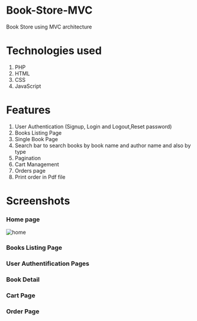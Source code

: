 # Book-Store-MVC
Book Store using MVC architecture

# Technologies used
1. PHP
2. HTML
3. CSS
4. JavaScript
# Features
1. User Authentication (Signup, Login and Logout,Reset password)
2. Books Listing Page
3. Single Book Page
4. Search bar to search books by book name and author name and also by type 
5. Pagination
6. Cart Management
7. Orders page
8. Print order in Pdf file 
# Screenshots
### Home page
![home]()
### Books Listing Page
### User Authentification Pages
### Book Detail 
### Cart Page
### Order Page



